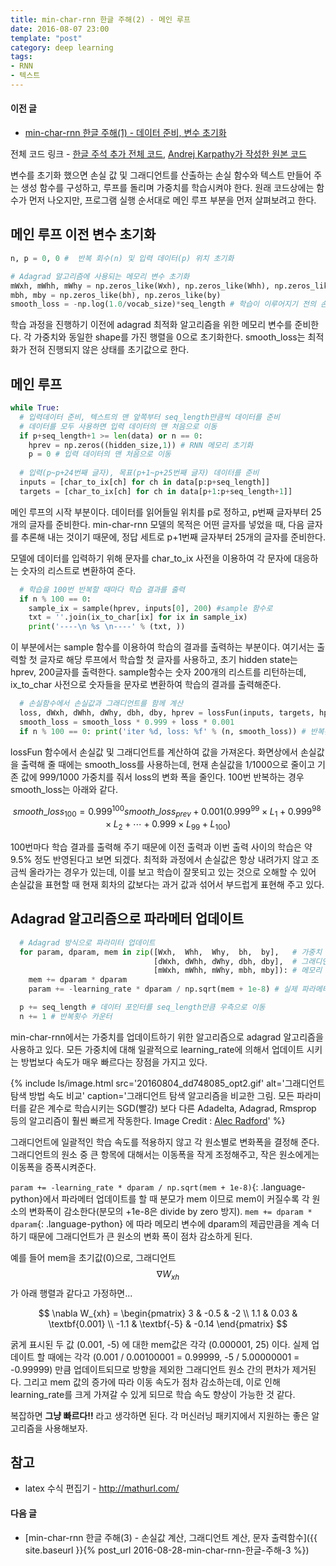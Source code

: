 ```yaml
---
title: min-char-rnn 한글 주해(2) - 메인 루프
date: 2016-08-07 23:00
template: "post"
category: deep learning
tags:
- RNN
- 텍스트
---
```


#### 이전 글

* [min-char-rnn 한글 주해(1) - 데이터 준비, 변수 초기화](2016-08-02-min-char-rnn-한글-주해-1)

전체 코드 링크 - [한글 주석 추가 전체 코드](https://gist.github.com/MinjeJeon/8f50693f0a986419ab2dda35753acb1f), [Andrej Karpathy가 작성한 원본 코드](https://gist.github.com/karpathy/d4dee566867f8291f086)

변수를 초기화 했으면 손실 값 및 그래디언트를 산출하는 손실 함수와 텍스트 만들어 주는 생성 함수를 구성하고, 루프를 돌리며 가중치를 학습시켜야 한다. 원래 코드상에는 함수가 먼저 나오지만, 프로그램 실행 순서대로 메인 루프 부분을 먼저 살펴보려고 한다.

## 메인 루프 이전 변수 초기화 

```python
n, p = 0, 0 #  반복 회수(n) 및 입력 데이터(p) 위치 초기화 

# Adagrad 알고리즘에 사용되는 메모리 변수 초기화
mWxh, mWhh, mWhy = np.zeros_like(Wxh), np.zeros_like(Whh), np.zeros_like(Why)
mbh, mby = np.zeros_like(bh), np.zeros_like(by) 
smooth_loss = -np.log(1.0/vocab_size)*seq_length # 학습이 이루어지기 전의 손실값
```

학습 과정을 진행하기 이전에 adagrad 최적화 알고리즘을 위한 메모리 변수를 준비한다. 각 가중치와 동일한 shape를 가진 행렬을 0으로 초기화한다. smooth\_loss는 최적화가 전혀 진행되지 않은 상태를 초기값으로 한다.

## 메인 루프

```python
while True:
  # 입력데이터 준비, 텍스트의 맨 앞쪽부터 seq_length만큼씩 데이터를 준비
  # 데이터를 모두 사용하면 입력 데이터의 맨 처음으로 이동
  if p+seq_length+1 >= len(data) or n == 0: 
    hprev = np.zeros((hidden_size,1)) # RNN 메모리 초기화
    p = 0 # 입력 데이터의 맨 처음으로 이동
  
  # 입력(p~p+24번째 글자), 목표(p+1~p+25번째 글자) 데이터를 준비 
  inputs = [char_to_ix[ch] for ch in data[p:p+seq_length]]
  targets = [char_to_ix[ch] for ch in data[p+1:p+seq_length+1]]
```

메인 루프의 시작 부분이다. 데이터를 읽어들일 위치를 p로 정하고, p번째 글자부터 25개의 글자를 준비한다. min-char-rnn 모델의 목적은 어떤 글자를 넣었을 때, 다음 글자를 추론해 내는 것이기 때문에, 정답 세트로 p+1번째 글자부터 25개의 글자를 준비한다.

모델에 데이터를 입력하기 위해 문자를 char_to_ix 사전을 이용하여 각 문자에 대응하는 숫자의 리스트로 변환하여 준다. 

```python
  # 학습을 100번 반복할 때마다 학습 결과를 출력
  if n % 100 == 0:
    sample_ix = sample(hprev, inputs[0], 200) #sample 함수로 
    txt = ''.join(ix_to_char[ix] for ix in sample_ix)
    print('----\n %s \n----' % (txt, ))
```

이 부분에서는 sample 함수를 이용하여 학습의 결과를 출력하는 부분이다. 여기서는 출력할 첫 글자로 해당 루프에서 학습할 첫 글자를 사용하고, 초기 hidden state는 hprev, 200글자를 출력한다. sample함수는 숫자 200개의 리스트를 리턴하는데, ix_to_char 사전으로 숫자들을 문자로 변환하여 학습의 결과를 출력해준다.

```python
  # 손실함수에서 손실값과 그래디언트를 함께 계산
  loss, dWxh, dWhh, dWhy, dbh, dby, hprev = lossFun(inputs, targets, hprev)
  smooth_loss = smooth_loss * 0.999 + loss * 0.001
  if n % 100 == 0: print('iter %d, loss: %f' % (n, smooth_loss)) # 반복횟수, 손실 출력
```

lossFun 함수에서 손실값 및 그래디언트를 계산하여 값을 가져온다. 화면상에서 손실값을 출력해 줄 때에는 smooth\_loss를 사용하는데, 현재 손실값을 1/1000으로 줄이고 기존 값에 999/1000 가중치를 줘서 loss의 변화 폭을 줄인다. 100번 반복하는 경우 smooth\_loss는 아래와 같다. 

$$
smooth\_loss_{100} = 0.999^{100} smooth\_loss_{prev} + 0.001 \left (  0.999^{99}\times L_{1} + 0.999^{98}\times L_{2} + \cdots +  0.999 \times L_{99} + L_{100} \right )
$$

100번마다 학습 결과를 출력해 주기 때문에 이전 출력과 이번 출력 사이의 학습은 약 9.5% 정도 반영된다고 보면 되겠다. 최적화 과정에서 손실값은 항상 내려가지 않고 조금씩 올라가는 경우가 있는데, 이를 보고 학습이 잘못되고 있는 것으로 오해할 수 있어 손실값을 표현할 때 현재 회차의 값보다는 과거 값과 섞어서 부드럽게 표현해 주고 있다.

## Adagrad 알고리즘으로 파라메터 업데이트

```python
  # Adagrad 방식으로 파라미터 업데이트
  for param, dparam, mem in zip([Wxh,  Whh,  Why,  bh,  by],   # 가중치
                                [dWxh, dWhh, dWhy, dbh, dby],  # 그래디언트
                                [mWxh, mWhh, mWhy, mbh, mby]): # 메모리 
    mem += dparam * dparam
    param += -learning_rate * dparam / np.sqrt(mem + 1e-8) # 실제 파라메터 업데이트

  p += seq_length # 데이터 포인터를 seq_length만큼 우측으로 이동
  n += 1 # 반복횟수 카운터
```

min-char-rnn에서는 가중치를 업데이트하기 위한 알고리즘으로 adagrad 알고리즘을 사용하고 있다. 모든 가중치에 대해 일괄적으로 learning_rate에 의해서 업데이트 시키는 방법보다 속도가 매우 빠르다는 장점을 가지고 있다.

{% include ls/image.html
   src='20160804_dd748085_opt2.gif'
   alt='그래디언트 탐색 방법 속도 비교'
   caption='그래디언트 탐색 알고리즘을 비교한 그림. 모든 파라미터를 같은 계수로 학습시키는 SGD(빨강) 보다 다른 Adadelta, Adagrad, Rmsprop 등의 알고리즘이 훨씬 빠르게 작동한다. Image Credit : <a href="https://twitter.com/alecrad" target="_blank">Alec Radford</a>' %}

그래디언트에 일괄적인 학습 속도를 적용하지 않고 각 원소별로 변화폭을 결정해 준다. 그래디언트의 원소 중 큰 항목에 대해서는 이동폭을 작게 조정해주고, 작은 원소에게는 이동폭을 증폭시켜준다. 

`param += -learning_rate * dparam / np.sqrt(mem + 1e-8)`{: .language-python}에서 파라메터 업데이트를 할 때 분모가 mem 이므로 mem이 커질수록 각 원소의 변화폭이 감소한다(분모의 +1e-8은 divide by zero 방지). `mem += dparam * dparam`{: .language-python} 에 따라 메모리 변수에 dparam의 제곱만큼을 계속 더하기 때문에 그래디언트가 큰 원소의 변화 폭이 점차 감소하게 된다. 

예를 들어 mem을 초기값(0)으로, 그래디언트 $$\nabla W_{xh}$$가 아래 행렬과 같다고 가정하면...

$$
\nabla W_{xh} = \begin{pmatrix}
3 & -0.5 & -2 \\ 
1.1 & 0.03 & \textbf{0.001} \\ 
-1.1 & \textbf{-5} & -0.14
\end{pmatrix}
$$

굵게 표시된 두 값 (0.001, -5) 에 대한 mem값은 각각 (0.000001, 25) 이다. 실제 업데이트 할 때에는 각각 (0.001 / 0.00100001 = 0.99999, -5 / 5.00000001 = -0.99999) 만큼 업데이트되므로 방향을 제외한 그래디언트 원소 간의 편차가 제거된다. 그리고 mem 값의 증가에 따라 이동 속도가 점차 감소하는데, 이로 인해 learning_rate를 크게 가져갈 수 있게 되므로 학습 속도 향상이 가능한 것 같다.

복잡하면 **그냥 빠르다!!** 라고 생각하면 된다. 각 머신러닝 패키지에서 지원하는 좋은 알고리즘을 사용해보자.

## 참고

<!-- * cs231n 강좌 Cross-entropy 부분 - <http://cs231n.github.io/linear-classify/#softmax-classifier> -->
* latex 수식 편집기 - <http://mathurl.com/>

#### 다음 글

* [min-char-rnn 한글 주해(3) - 손실값 계산, 그래디언트 계산, 문자 출력함수]({{ site.baseurl }}{% post_url 2016-08-28-min-char-rnn-한글-주해-3 %})